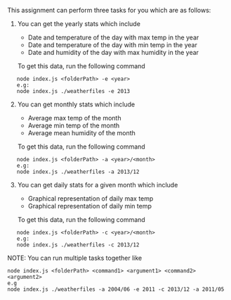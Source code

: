 This assignment can perform three tasks for you which are as follows:

1. You can get the yearly stats which include

   - Date and temperature of the day with max temp in the year
   - Date and temperature of the day with min temp in the year
   - Date and humidity of the day with max humidity in the year

   To get this data, run the following command

```
   node index.js <folderPath> -e <year>
   e.g:
   node index.js ./weatherfiles -e 2013
```

2. You can get monthly stats which include

   - Average max temp of the month
   - Average min temp of the month
   - Average mean humidity of the month

   To get this data, run the following command

```
   node index.js <folderPath> -a <year>/<month>
   e.g:
   node index.js ./weatherfiles -a 2013/12
```

3. You can get daily stats for a given month which include

   - Graphical representation of daily max temp
   - Graphical representation of daily min temp

   To get this data, run the following command

```
   node index.js <folderPath> -c <year>/<month>
   e.g:
   node index.js ./weatherfiles -c 2013/12
```

NOTE:
You can run multiple tasks together like

    node index.js <folderPath> <command1> <argument1> <command2> <argument2>
    e.g
    node index.js ./weatherfiles -a 2004/06 -e 2011 -c 2013/12 -a 2011/05
